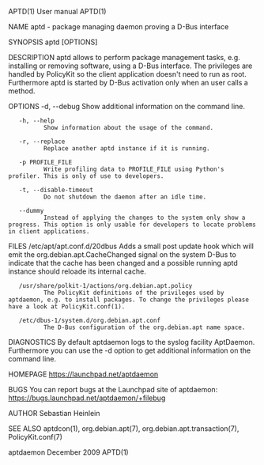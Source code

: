 APTD(1)                                                                                       User manual                                                                                      APTD(1)

NAME
       aptd - package managing daemon proving a D-Bus interface

SYNOPSIS
       aptd [OPTIONS]

DESCRIPTION
       aptd  allows to perform package management tasks, e.g. installing or removing software, using a D-Bus interface. The privileges are handled by PolicyKit so the client application doesn't need
       to run as root. Furthermore aptd is started by D-Bus activation only when an user calls a method.

OPTIONS
       -d, --debug
              Show additional information on the command line.

       -h, --help
              Show information about the usage of the command.

       -r, --replace
              Replace another aptd instance if it is running.

       -p PROFILE_FILE
              Write profiling data to PROFILE_FILE using Python's profiler. This is only of use to developers.

       -t, --disable-timeout
              Do not shutdown the daemon after an idle time.

       --dummy
              Instead of applying the changes to the system only show a progress. This option is only usable for developers to locate problems in client applications.

FILES
       /etc/apt/apt.conf.d/20dbus
              Adds a small post update hook which will emit the org.debian.apt.CacheChanged signal on the system D-Bus to indicate that the cache  has  been  changed  and  a  possible  running  aptd
              instance should reloade its internal cache.

       /usr/share/polkit-1/actions/org.debian.apt.policy
              The PolicyKit definitions of the privileges used by aptdaemon, e.g. to install packages. To change the privileges please have a look at PolicyKit.conf(1).

       /etc/dbus-1/system.d/org.debian.apt.conf
              The D-Bus configuration of the org.debian.apt name space.

DIAGNOSTICS
       By default aptdaemon logs to the syslog facility AptDaemon. Furthermore you can use the -d option to get additional information on the command line.

HOMEPAGE
       https://launchpad.net/aptdaemon

BUGS
       You can report bugs at the Launchpad site of aptdaemon: https://bugs.launchpad.net/aptdaemon/+filebug

AUTHOR
       Sebastian Heinlein <devel at glatzor dot de>

SEE ALSO
       aptdcon(1), org.debian.apt(7), org.debian.apt.transaction(7), PolicyKit.conf(7)

aptdaemon                                                                                    December 2009                                                                                     APTD(1)
